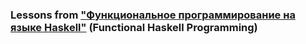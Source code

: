 ### Lessons from ["Функциональное программирование на языке Haskell"](https://stepik.org/course/75/syllabus) (Functional Haskell Programming)   
